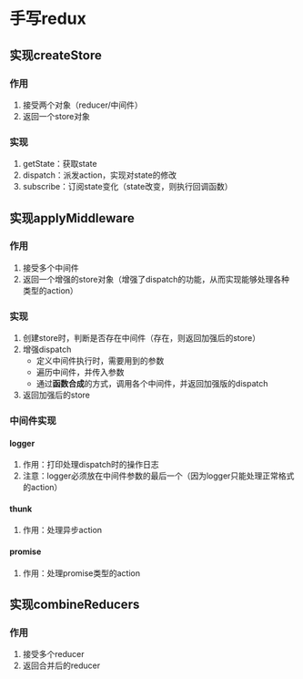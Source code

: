 <!--
 * @Author: mengbing mengbingg@outlook.com
 * @Date: 2022-11-03 14:32:43
 * @LastEditors: mengbing mengbingg@outlook.com
 * @LastEditTime: 2022-11-03 16:30:11
 * @Descripttion: 
-->
# 手写redux

## 实现createStore
### 作用
1. 接受两个对象（reducer/中间件）
2. 返回一个store对象
### 实现
1. getState：获取state
2. dispatch：派发action，实现对state的修改
3. subscribe：订阅state变化（state改变，则执行回调函数）

## 实现applyMiddleware
### 作用
1. 接受多个中间件
2. 返回一个增强的store对象（增强了dispatch的功能，从而实现能够处理各种类型的action）
### 实现
1. 创建store时，判断是否存在中间件（存在，则返回加强后的store）
2. 增强dispatch
    - 定义中间件执行时，需要用到的参数
    - 遍历中间件，并传入参数
    - 通过**函数合成**的方式，调用各个中间件，并返回加强版的dispatch
3. 返回加强后的store
### 中间件实现
#### logger
1. 作用：打印处理dispatch时的操作日志
2. 注意：logger必须放在中间件参数的最后一个（因为logger只能处理正常格式的action）
#### thunk
1. 作用：处理异步action
#### promise
1. 作用：处理promise类型的action

## 实现combineReducers
### 作用
1. 接受多个reducer
2. 返回合并后的reducer